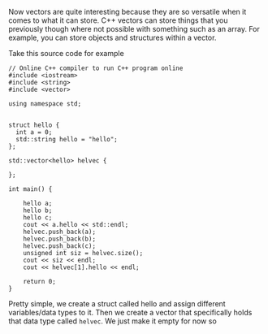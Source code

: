 
Now vectors are quite interesting because they are so versatile when it comes to what it can store. C++ vectors can store things that you previously though where not possible with something such as an array. For example, you can store objects and structures within a vector. 

Take this source code for example

```
// Online C++ compiler to run C++ program online
#include <iostream>
#include <string>
#include <vector>

using namespace std; 


struct hello {
  int a = 0;
  std::string hello = "hello";
};

std::vector<hello> helvec {
    
};

int main() {
    
    hello a;
    hello b;
    hello c;
    cout << a.hello << std::endl;
    helvec.push_back(a);
    helvec.push_back(b);
    helvec.push_back(c);
    unsigned int siz = helvec.size();
    cout << siz << endl;
    cout << helvec[1].hello << endl;
    
    return 0;
}
```



Pretty simple, we create a struct called hello and assign different variables/data types to it. Then we create a vector that specifically holds that data type called `helvec`.  We just make it empty for now so 